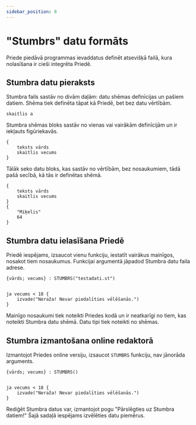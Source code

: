 ```yaml
---
sidebar_position: 8
---
```


# "Stumbrs" datu formāts

Priede piedāvā programmas ievaddatus definēt atsevišķā failā, kura nolasīšana ir cieši integrēta Priedē.

## Stumbra datu pieraksts

Stumbra fails sastāv no divām daļām: datu shēmas definīcijas un pašiem datiem.
Shēma tiek definēta tāpat kā Priedē, bet bez datu vērtībām.

```priede
skaitlis a
```

Stumbra shēmas bloks sastāv no vienas vai vairākām definīcijām un ir iekļauts figūriekavās.

```priede
{
    teksts vārds
    skaitlis vecums
}
```

Tālāk seko datu bloks, kas sastāv no vērtībām, bez nosaukumiem, tādā pašā secībā, kā tās ir definētas shēmā.

```priede
{
    teksts vārds
    skaitlis vecums
}
{
    "Miķelis"
    64
}
```

## Stumbra datu ielasīšana Priedē

Priedē iespējams, izsaucot vienu funkciju, iestatīt vairākus mainīgos, nosakot tiem nosaukumus.
Funkcijai argumentā jāpadod Stumbra datu faila adrese.

```priede
{vārds; vecums} : STUMBRS("testadati.st")


ja vecums < 18 {
    izvade("Neraža! Nevar piedalīties vēlēšanās.")
}
```

Mainīgo nosaukumi tiek noteikti Priedes kodā un ir neatkarīgi no tiem, kas noteikti Stumbra datu shēmā. Datu tipi tiek noteikti no shēmas.

## Stumbra izmantošana online redaktorā

Izmantojot Priedes online versiju, izsaucot `STUMBRS` funkciju, nav jānorāda arguments.

```priede
{vārds; vecums} : STUMBRS()


ja vecums < 18 {
    izvade("Neraža! Nevar piedalīties vēlēšanās.")
}
```

Rediģēt Stumbra datus var, izmantojot pogu "Pārslēgties uz Stumbra datiem!" Šajā sadaļā iespējams izvēlēties datu piemērus.